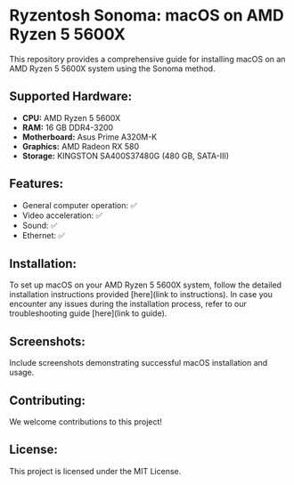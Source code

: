 # Ryzentosh Sonoma: macOS on AMD Ryzen 5 5600X

This repository provides a comprehensive guide for installing macOS on an AMD Ryzen 5 5600X system using the Sonoma method.

## Supported Hardware:

- **CPU:** AMD Ryzen 5 5600X
- **RAM:** 16 GB DDR4-3200
- **Motherboard:** Asus Prime A320M-K
- **Graphics:** AMD Radeon RX 580
- **Storage:** KINGSTON SA400S37480G (480 GB, SATA-III)

## Features:

- General computer operation: ✅
- Video acceleration: ✅
- Sound: ✅
- Ethernet: ✅

## Installation:

To set up macOS on your AMD Ryzen 5 5600X system, follow the detailed installation instructions provided [here](link to instructions). In case you encounter any issues during the installation process, refer to our troubleshooting guide [here](link to guide).

## Screenshots:

Include screenshots demonstrating successful macOS installation and usage.

## Contributing:

We welcome contributions to this project!

## License:

This project is licensed under the MIT License.
